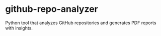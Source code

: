 # github-repo-analyzer
Python tool that analyzes GitHub repositories and generates PDF reports with insights.
